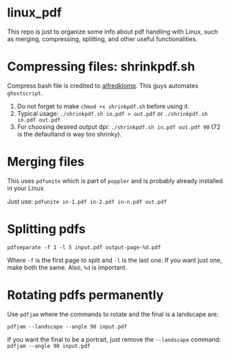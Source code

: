 # linux_pdf

This repo is just to organize some info about pdf handling with Linux, such as merging, compressing, splitting, and other useful functionalities.

# Compressing files: shrinkpdf.sh

Compress bash file is credited to [alfredklomp](http://www.alfredklomp.com/programming/shrinkpdf/). This guys automates ```ghostscript```.

1) Do not forget to make ```chmod +x shrinkpdf.sh``` before using it.
2) Typical usage: ```./shrinkpdf.sh in.pdf > out.pdf``` or ```./shrinkpdf.sh in.pdf out.pdf```
3) For choosing desired output dpi: ```./shrinkpdf.sh in.pdf out.pdf 90``` (72 is the defaultand is way too shrinky).

# Merging files

This uses ```pdfunite``` which is part of ```poppler``` and is probably already installed in your Linux.

Just use: ```pdfunite in-1.pdf in-2.pdf in-n.pdf out.pdf```

# Splitting pdfs

```pdfseparate -f 1 -l 5 input.pdf output-page-%d.pdf```

Where ```-f``` is the first page to split and ```-l``` is the last one. If you want just one, make both the same. Also, ```%d``` is important.

# Rotating pdfs permanently

Use ```pdfjam``` where the commands to rotate and the final is a landscape are:

```pdfjam --landscape --angle 90 input.pdf```

If you want the final to be a portrait, just remove the ```--landscape``` command: ```pdfjam --angle 90 input.pdf```
